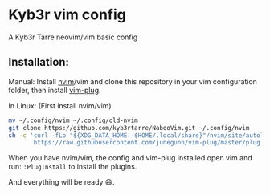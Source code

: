 # Kyb3r vim config

A Kyb3r Tarre neovim/vim basic config

## Installation:
Manual: Install [nvim](https://neovim.io)/vim and clone this repository in your vim configuration folder, then install [vim-plug](https://github.com/junegunn/vim-plug/blob/master/README.md#Installation).

In Linux:
(First install nvim/vim)
```bash
mv ~/.config/nvim ~/.config/old-nvim
git clone https://github.com/kyb3rtarre/NabooVim.git ~/.config/nvim
sh -c 'curl -fLo "${XDG_DATA_HOME:-$HOME/.local/share}"/nvim/site/autoload/plug.vim --create-dirs \
       https://raw.githubusercontent.com/junegunn/vim-plug/master/plug.vim'
```

When you have nvim/vim, the config and vim-plug installed open vim and run: ```:PlugInstall``` to install the plugins.

And everything will be ready :smile:.
